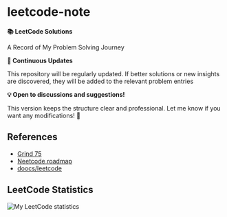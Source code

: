 # leetcode-note

**📚 LeetCode Solutions**

A Record of My Problem Solving Journey

**🎯 Continuous Updates**

This repository will be regularly updated. If better solutions or new insights are discovered, they will be added to the relevant problem entries

**💡 Open to discussions and suggestions!**

This version keeps the structure clear and professional. Let me know if you want any modifications! 🚀

## References

- [Grind 75](https://www.techinterviewhandbook.org/grind75/)
- [Neetcode roadmap](https://neetcode.io/roadmap)
- [doocs/leetcode](https://doocs.github.io/leetcode/)

## LeetCode Statistics

<img src="https://leetcard.jacoblin.cool/chicochu9333" alt="My LeetCode statistics" />

